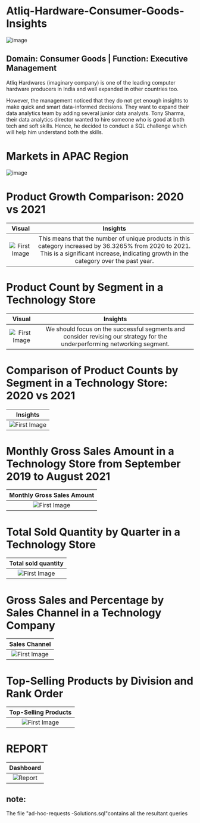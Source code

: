 # Atliq-Hardware-Consumer-Goods-Insights
![image](https://github.com/leo7736/SQL_Projects/blob/main/Ad-Hoc%20_SQL_Project/images/main.jpg)

## Domain:  Consumer Goods |  Function:  Executive Management
Atliq Hardwares (imaginary company) is one of the leading computer hardware producers in India and well expanded in other countries too.

However, the management noticed that they do not get enough insights to make quick and smart data-informed decisions. They want to expand their data analytics team by adding several junior data analysts. Tony Sharma, their data analytics director wanted to hire someone who is good at both tech and soft skills. 
Hence, he decided to conduct a SQL challenge which will help him understand both the skills.

# Markets in APAC Region

![image](https://github.com/leo7736/SQL_Projects/blob/main/Ad-Hoc%20_SQL_Project/images/region.jpg)

# Product Growth Comparison: 2020 vs 2021

|Visual|Insights|
|:-:|:-:|
|![First Image](https://github.com/leo7736/SQL_Projects/blob/main/Ad-Hoc%20_SQL_Project/images/product_growth.jpg)|This means that the number of unique products in this category increased by 36.3265% from 2020 to 2021. This is a significant increase, indicating growth in the category over the past year. |

# Product Count by Segment in a Technology Store
|Visual|Insights|
|:-:|:-:|
|![First Image](https://github.com/leo7736/SQL_Projects/blob/main/Ad-Hoc%20_SQL_Project/images/4.png)|We should focus on the successful segments and consider revising our strategy for the underperforming networking segment.|

# Comparison of Product Counts by Segment in a Technology Store: 2020 vs 2021
|Insights|
|:-:|
|![First Image](https://github.com/leo7736/SQL_Projects/blob/main/Ad-Hoc%20_SQL_Project/images/3.png)|

# Monthly Gross Sales Amount in a Technology Store from September 2019 to August 2021
|Monthly Gross Sales Amount|
|:-:|
|![First Image](https://github.com/leo7736/SQL_Projects/blob/main/Ad-Hoc%20_SQL_Project/images/2.png)|

# Total Sold Quantity by Quarter in a Technology Store
|Total sold quantity|
|:-:|
|![First Image](https://github.com/leo7736/SQL_Projects/blob/main/Ad-Hoc%20_SQL_Project/images/quarter_growth.jpg)|

# Gross Sales and Percentage by Sales Channel in a Technology Company

|Sales Channel|
|:-:|
|![First Image](https://github.com/leo7736/SQL_Projects/blob/main/Ad-Hoc%20_SQL_Project/images/sales_channel.jpg)|

# Top-Selling Products by Division and Rank Order

|Top-Selling Products|
|:-:|
|![First Image](https://github.com/leo7736/SQL_Projects/blob/main/Ad-Hoc%20_SQL_Project/images/top_divsion.jpg)|

# REPORT

|Dashboard|
|:-:|
|![Report](https://github.com/leo7736/SQL_Projects/blob/main/Ad-Hoc%20_SQL_Project/images/ad-hoc.png)|



## note:

The file "ad-hoc-requests -Solutions.sql"contains all the resultant queries
